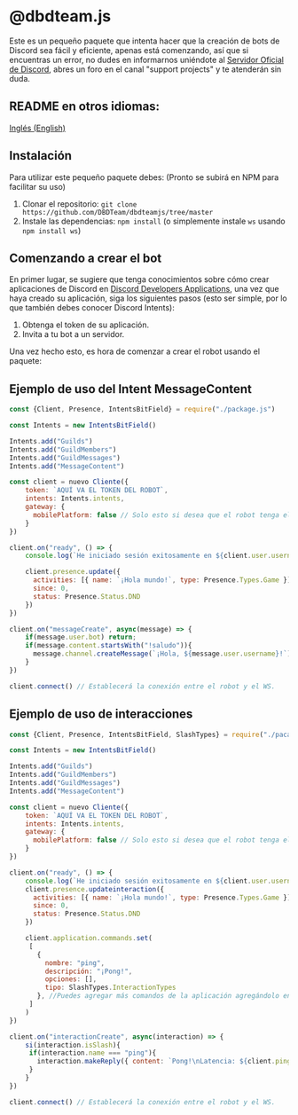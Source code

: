 # @dbdteam.js

Este es un pequeño paquete que intenta hacer que la creación de bots de Discord sea fácil y eficiente, apenas está comenzando, así que si encuentras un error, no dudes en informarnos uniéndote al [Servidor Oficial de Discord](https://www.dbdteam.xyz/discord), abres un foro en el canal "support projects" y te atenderán sin duda.

## README en otros idiomas:
[Inglés (English)](/README.md)

## Instalación

Para utilizar este pequeño paquete debes: (Pronto se subirá en NPM para facilitar su uso)

1. Clonar el repositorio: `git clone https://github.com/DBDTeam/dbdteamjs/tree/master`
2. Instale las dependencias: `npm install` (o simplemente instale `ws` usando `npm install ws`)

## Comenzando a crear el bot

En primer lugar, se sugiere que tenga conocimientos sobre cómo crear aplicaciones de Discord en [Discord Developers Applications](https://discord.com/developers/applications), una vez que haya creado su aplicación, siga los siguientes pasos (esto ser simple, por lo que también debes conocer Discord Intents):

1. Obtenga el token de su aplicación.
2. Invita a tu bot a un servidor.

Una vez hecho esto, es hora de comenzar a crear el robot usando el paquete:

## Ejemplo de uso del Intent MessageContent

```javascript
const {Client, Presence, IntentsBitField} = require("./package.js")

const Intents = new IntentsBitField()

Intents.add("Guilds")
Intents.add("GuildMembers")
Intents.add("GuildMessages")
Intents.add("MessageContent")

const client = nuevo Cliente({
    token: `AQUÍ VA EL TOKEN DEL ROBOT`,
    intents: Intents.intents,
    gateway: {
      mobilePlatform: false // Solo esto si desea que el robot tenga el ícono en línea en un dispositivo móvil.
    }
})

client.on("ready", () => {
    console.log(`He iniciado sesión exitosamente en ${client.user.username}`)

    client.presence.update({
      activities: [{ name: `¡Hola mundo!`, type: Presence.Types.Game }],
      since: 0,
      status: Presence.Status.DND
    })
})

client.on("messageCreate", async(message) => {
    if(message.user.bot) return;
    if(message.content.startsWith("!saludo")){
      message.channel.createMessage(`¡Hola, ${message.user.username}!`)
    }
})

client.connect() // Establecerá la conexión entre el robot y el WS.
```

## Ejemplo de uso de interacciones

```javascript
const {Client, Presence, IntentsBitField, SlashTypes} = require("./pacakge.js")

const Intents = new IntentsBitField()

Intents.add("Guilds")
Intents.add("GuildMembers")
Intents.add("GuildMessages")
Intents.add("MessageContent")

const client = nuevo Cliente({
    token: `AQUÍ VA EL TOKEN DEL ROBOT`,
    intents: Intents.intents,
    gateway: {
      mobilePlatform: false // Solo esto si desea que el robot tenga el ícono en línea en un dispositivo móvil.
    }
})

client.on("ready", () => {
    console.log(`He iniciado sesión exitosamente en ${client.user.username}`)
    client.presence.updateinteraction({
      activities: [{ name: `¡Hola mundo!`, type: Presence.Types.Game }],
      since: 0,
      status: Presence.Status.DND
    })

    client.application.commands.set(
     [
       {
         nombre: "ping",
         descripción: "¡Pong!",
         opciones: [],
         tipo: SlashTypes.InteractionTypes
       }, //Puedes agregar más comandos de la aplicación agregándolo en el objeto.
     ]
    )
})

client.on("interactionCreate", async(interaction) => {
    si(interaction.isSlash){
     if(interaction.name === "ping"){
       interaction.makeReply({ content: `Pong!\nLatencia: ${client.ping}` })
     }
    }
})

client.connect() // Establecerá la conexión entre el robot y el WS.
```